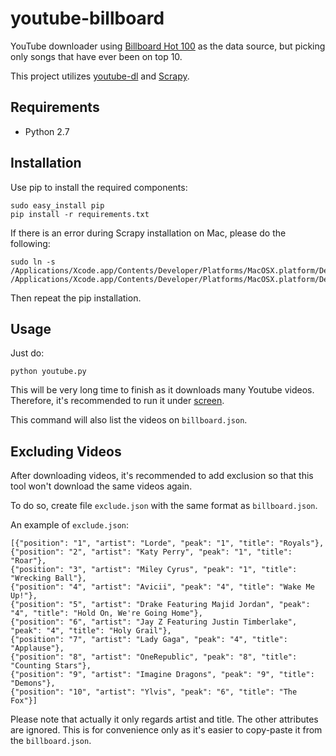youtube-billboard
=================

YouTube downloader using [Billboard Hot 100](http://www.billboard.com/charts/hot-100) as the data source, but picking only songs that have ever been on top 10.

This project utilizes [youtube-dl](https://github.com/rg3/youtube-dl) and [Scrapy](https://github.com/scrapy/scrapy).

Requirements
------------
* Python 2.7

Installation
------------
Use pip to install the required components:

    sudo easy_install pip
    pip install -r requirements.txt

If there is an error during Scrapy installation on Mac, please do the following:

    sudo ln -s  /Applications/Xcode.app/Contents/Developer/Platforms/MacOSX.platform/Developer/SDKs/MacOSX10.9.sdk/usr/include/libxml2/libxml/ /Applications/Xcode.app/Contents/Developer/Platforms/MacOSX.platform/Developer/SDKs/MacOSX10.9.sdk/usr/include/libxml
    
Then repeat the pip installation.

Usage
-----
Just do:

    python youtube.py

This will be very long time to finish as it downloads many Youtube videos. Therefore, it's recommended to run it under [screen](https://www.gnu.org/software/screen/).

This command will also list the videos on `billboard.json`.

Excluding Videos
----------------
After downloading videos, it's recommended to add exclusion so that this tool won't download the same videos again.

To do so, create file `exclude.json` with the same format as `billboard.json`.

An example of `exclude.json`:

    [{"position": "1", "artist": "Lorde", "peak": "1", "title": "Royals"},
    {"position": "2", "artist": "Katy Perry", "peak": "1", "title": "Roar"},
    {"position": "3", "artist": "Miley Cyrus", "peak": "1", "title": "Wrecking Ball"},
    {"position": "4", "artist": "Avicii", "peak": "4", "title": "Wake Me Up!"},
    {"position": "5", "artist": "Drake Featuring Majid Jordan", "peak": "4", "title": "Hold On, We're Going Home"},
    {"position": "6", "artist": "Jay Z Featuring Justin Timberlake", "peak": "4", "title": "Holy Grail"},
    {"position": "7", "artist": "Lady Gaga", "peak": "4", "title": "Applause"},
    {"position": "8", "artist": "OneRepublic", "peak": "8", "title": "Counting Stars"},
    {"position": "9", "artist": "Imagine Dragons", "peak": "9", "title": "Demons"},
    {"position": "10", "artist": "Ylvis", "peak": "6", "title": "The Fox"}]
    
Please note that actually it only regards artist and title. The other attributes are ignored. This is for convenience only as it's easier to copy-paste it from the `billboard.json`.